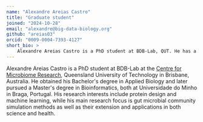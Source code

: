 ```yaml
---
name: "Alexandre Areias Castro"
title: "Graduate student"
joined: "2024-10-28"
email: "alexandre@big-data-biology.org"
github: "areias03"
orcid: "0009-0004-7393-4127"
short_bio: >
    Alexandre Areias Castro is a PhD student at BDB-Lab, QUT. He has a background in both wet lab biology and bioinformatics.
---
```


Alexandre Areias Castro is a PhD student at BDB-Lab at the [Centre for Microbiome Research](https://research.qut.edu.au/cmr/), Queensland University of Technology in Brisbane, Australia. He obtained his Bachelor's degree in Applied Biology and later pursued a Master's degree in Bioinformatics, both at Universidade do Minho in Braga, Portugal. 
His research interests include protein design and machine learning, while his main research focus is gut microbial community simulation methods as well as their extension and applications in both science and health.
